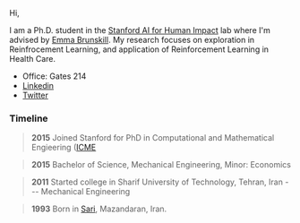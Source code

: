 Hi,

I am a Ph.D. student in the [Stanford AI for Human Impact](https://twitter.com/aiforhi) lab where I'm advised by [Emma Brunskill](https://cs.stanford.edu/people/ebrun/). My research focuses on exploration in Reinfrocement Learning, and application of Reinforcement Learning in Health Care.

- Office: Gates 214
- [Linkedin](https://www.linkedin.com/in/rkeramati/)
- [Twitter](https://twitter.com/RamtinKeramati?lang=en)

### Timeline
> **2015** Joined Stanford for PhD in Computational and Mathematical Engieering ([ICME](http://icme.stanford.edu)

> **2015** Bachelor of Science, Mechanical Engineering, Minor: Economics

> **2011** Started college in Sharif University of Technology, Tehran, Iran --- Mechanical Engineering 

> **1993** Born in [Sari](https://en.wikipedia.org/wiki/Sari,_Iran), Mazandaran, Iran.
